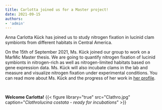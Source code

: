 ```yaml
---
title: Carlotta joined us for a Master project!
date: 2021-09-15
authors:
- 'admin'
---
```


Anna Carlotta Kück has joined us to study nitrogen fixation in lucinid clam symbionts from different habitats in Central America.

<!--more-->

On the 15th of September 2021, Ms. Kück joined our group to work on a MarMic Master thesis. We are going to quantify nitrogen fixation of lucinid symbionts in nitrogen-rich as well as nitrogen-limited habitats based on gene expression data. Ms. Kück will also incubate clams in the lab and measure and visualize nitrogen fixation under experimental conditions. You can read more about Ms. Kück and the progress of her work in [her profile](https://www.ecoevoint.ch/author/anna-carlotta-kuck/). <p>&nbsp;</p>
**Welcome Carlotta!**
{{< figure library="true" src="Clathro.jpg" caption="*Clathrolucina costata - ready for incubations*" >}}
